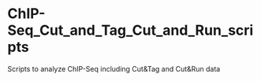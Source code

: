 # ChIP-Seq_Cut_and_Tag_Cut_and_Run_scripts
 Scripts to analyze ChIP-Seq including Cut&Tag and Cut&Run data
